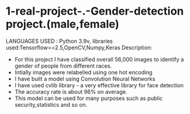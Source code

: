 # 1-real-project-.-Gender-detection project.(male,female)
LANGUAGES USED : Python 3.9v,
libraries used:Tensorflow==2.5,OpenCV,Numpy,Keras
Description:
- For this project I have classified overall 56,000 images to identify a gender of people from different races.
- Intially images were relabelled using one hot encoding
- I have built a model using Convolution Neural Networks
- I have used cvlib library - a very effective library for face detection
- The accuracy rate is about 96% on average.
- This model can be used for many purposes such as public security,statistics and so on.
 
 
